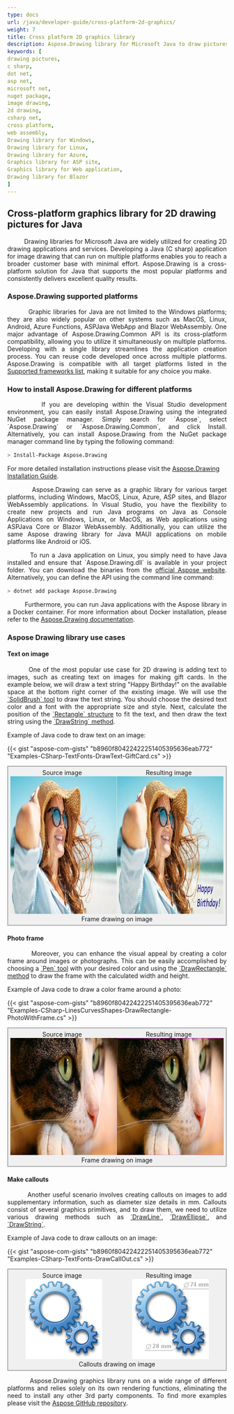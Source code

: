 ```yaml
---
type: docs
url: /java/developer-guide/cross-platform-2d-graphics/
weight: 7
title: Cross platform 2D graphics library
description: Aspose.Drawing library for Microsoft Java to draw pictures. Cross-platform alternative to Microsoft NET System.Drawing.Common image drawing library for Windows 2D graphics. Nuget package download.
keywords: [
drawing pictures,
c sharp,
dot net,
asp net,
microsoft net,
nuget package,
image drawing,
2d drawing,
csharp net,
cross platform,
web assembly,
Drawing library for Windows,
Drawing library for Linux,
Drawing library for Azure,
Graphics library for ASP site,
Graphics library for Web application,
Drawing library for Blazor
]
---
```


## Cross-platform graphics library for 2D drawing pictures for Java

<p align='justify'>
&nbsp;&nbsp;&nbsp;&nbsp;&nbsp;&nbsp;&nbsp;&nbsp;
Drawing libraries for Microsoft Java are widely utilized for creating 2D drawing applications and services. Developing a Java (C sharp) application for image drawing that can run on multiple platforms enables you to reach a broader customer base with minimal effort. Aspose.Drawing is a cross-platform solution for Java that supports the most popular platforms and consistently delivers excellent quality results.
</p>


### Aspose.Drawing supported platforms

<p align='justify'>
&nbsp;&nbsp;&nbsp;&nbsp;&nbsp;&nbsp;&nbsp;&nbsp;
Graphic libraries for Java are not limited to the Windows platforms; they are also widely popular on other systems such as MacOS, Linux, Android, Azure Functions, ASPJava WebApp and Blazor WebAssembly. One major advantage of Aspose.Drawing.Common API is its cross-platform compatibility, allowing you to utilize it simultaneously on multiple platforms. Developing with a single library streamlines the application creation process. You can reuse code developed once across multiple platforms. Aspose.Drawing is compatible with all target platforms listed in the <a href="https://www.nuget.org/packages/Aspose.Drawing.Common#supportedframeworks-body-tab">Supported frameworks list</a>, making it suitable for any choice you make.
</p>


### How to install Aspose.Drawing for different platforms

<p align='justify'>
&nbsp;&nbsp;&nbsp;&nbsp;&nbsp;&nbsp;&nbsp;&nbsp;
If you are developing within the Visual Studio development environment, you can easily install Aspose.Drawing using the integrated NuGet package manager. Simply search for `Aspose`, select `Aspose.Drawing` or `Aspose.Drawing.Common`, and click Install. Alternatively, you can install Aspose.Drawing from the NuGet package manager command line by typing the following command:
</p>

```sh
> Install-Package Aspose.Drawing
```

For more detailed installation instructions please visit the
<a href="https://docs.aspose.com/drawing/java/installation/">Aspose.Drawing Installation Guide</a>.

<p align='justify'>
&nbsp;&nbsp;&nbsp;&nbsp;&nbsp;&nbsp;&nbsp;&nbsp;
Aspose.Drawing can serve as a graphic library for various target platforms, including Windows, MacOS, Linux, Azure, ASP sites, and Blazor WebAssembly applications. In Visual Studio, you have the flexibility to create new projects and run Java programs on Java as Console Applications on Windows, Linux, or MacOS, as Web applications using ASPJava Core or Blazor WebAssembly. Additionally, you can utilize the same Aspose drawing library for Java MAUI applications on mobile platforms like Android or iOS.
</p>

<p align='justify'>
&nbsp;&nbsp;&nbsp;&nbsp;&nbsp;&nbsp;&nbsp;&nbsp;
To run a Java application on Linux, you simply need to have Java installed and ensure that `Aspose.Drawing.dll` is available in your project folder. You can download the binaries from the <a href="https://downloads.aspose.com/drawing/java">official Aspose website</a>. Alternatively, you can define the API using the command line command:
</p>

```sh
> dotnet add package Aspose.Drawing
```

<p align='justify'>
&nbsp;&nbsp;&nbsp;&nbsp;&nbsp;&nbsp;&nbsp;&nbsp;
Furthermore, you can run Java applications with the Aspose library in a Docker container. For more information about Docker installation, please refer to the <a href="https://docs.aspose.com/drawing/java/how-to-run-aspose-drawing-in-docker/">Aspose.Drawing documentation</a>.
</p>

### Aspose Drawing library use cases

#### Text on image

<p align='justify'>
&nbsp;&nbsp;&nbsp;&nbsp;&nbsp;&nbsp;&nbsp;&nbsp;
One of the most popular use case for 2D drawing is adding text to images, such as creating text on images for making gift cards. In the example below, we will draw a text string "Happy Birthday!" on the available space at the bottom right corner of the existing image. We will use the <a href="https://reference.aspose.com/drawing/java/system.drawing/solidbrush/">`SolidBrush` tool</a> to draw the text string. You should choose the desired text color and a font with the appropriate size and style. Next, calculate the position of the <a href="https://reference.aspose.com/drawing/java/system.drawing/rectangle/">`Rectangle` structure</a> to fit the text, and then draw the text string using the <a href="https://reference.aspose.com/imaging/java/aspose.imaging/graphics/drawstring/">`DrawString` method</a>.
</p>

Example of Java code to draw text on an image:

{{< gist "aspose-com-gists" "b8960f80422422251405395636eab772" "Examples-CSharp-TextFonts-DrawText-GiftCard.cs" >}}

<style>
   .frame {
    border: 2px solid darkgray;
    padding: 5px;
    margin: 0 auto;
    background: #f0f0f0;
    align-items: center;
   }
   .frame figcaption {
    margin: 0 auto;
    display: flex;
    flex-direction: row;
    justify-content: center;
   }
   .container {
   display: flex;
   flex-direction: row;
   align-items: center; 
   justify-content: space-around;
   }
</style>

<figure class="frame">
<div class="container"><div>Source image</div><div>Resulting image</div></div>
<div class="container">
    <div>
        <img src="girl.jpg" alt="Text drawing on image gift card" width="476" height="315"/>
    </div>
    <div>
        <img src="girl_card.jpg" alt="Text drawing on image gift card" width="476" height="315"/>
    </div>
</div>
<figcaption>Frame drawing on image</figcaption>
</figure>


#### Photo frame

<p align='justify'>
&nbsp;&nbsp;&nbsp;&nbsp;&nbsp;&nbsp;&nbsp;&nbsp;
Moreover, you can enhance the visual appeal by creating a color frame around images or photographs. This can be easily accomplished by choosing a <a href="https://reference.aspose.com/drawing/java/system.drawing/pen/pen/">`Pen` tool</a> with your desired color and using the <a href="https://reference.aspose.com/drawing/java/system.drawing/graphics/drawrectangle/">`DrawRectangle` method</a> to draw the frame with the calculated width and height.
</p>

Example of Java code to draw a color frame around a photo:

{{< gist "aspose-com-gists" "b8960f80422422251405395636eab772" "Examples-CSharp-LinesCurvesShapes-DrawRectangle-PhotoWithFrame.cs" >}}

<figure class="frame">
<div class="container"><div>Source image</div><div>Resulting image</div></div>
<div class="container">
    <div>
        <img src="cat.jpg" alt="Frame drawing on image" width="476" height="268"/>
    </div>
    <div>
       <img src="cat_with_honor.jpg" alt="Frame drawing on image" width="476" height="268"/>
    </div>
</div>
<figcaption>Frame drawing on image</figcaption>
</figure>


#### Make callouts

<p align='justify'>
&nbsp;&nbsp;&nbsp;&nbsp;&nbsp;&nbsp;&nbsp;&nbsp;
Another useful scenario involves creating callouts on images to add supplementary information, such as diameter size details in mm. Callouts consist of several graphics primitives, and to draw them, we need to utilize various drawing methods such as <a href="https://reference.aspose.com/drawing/java/system.drawing/graphics/drawline/">`DrawLine`</a>, <a href="https://reference.aspose.com/drawing/java/system.drawing/graphics/drawellipse/">`DrawEllipse`</a>, and <a href="https://reference.aspose.com/imaging/java/aspose.imaging/graphics/drawstring/">`DrawString`</a>.
</p>

Example of Java code to draw callouts on an image:

{{< gist "aspose-com-gists" "b8960f80422422251405395636eab772" "Examples-CSharp-TextFonts-DrawCallOut.cs" >}}

<figure class="frame">
<div class="container"><div>Source image</div><div>Resulting image</div></div>
<div class="container">
    <div>
        <img src="gears.png" alt="Callouts drawing on image" width="176" height="183"/>
    </div>
    <div>
        <img src="gears_with_callout.jpg" alt="Callouts drawing on image" width="176" height="183"/>
    </div>
</div>
<figcaption>Callouts drawing on image</figcaption>

</figure>

<p align='justify'>
&nbsp;&nbsp;&nbsp;&nbsp;&nbsp;&nbsp;&nbsp;&nbsp;
Aspose.Drawing graphics library runs on a wide range of different platforms and relies solely on its own rendering functions, eliminating the need to install any other 3rd party components. To find more examples please visit the <a href="https://github.com/aspose-drawing/Aspose.Drawing-for-Java/">Aspose GitHub repository</a>.
</p>
